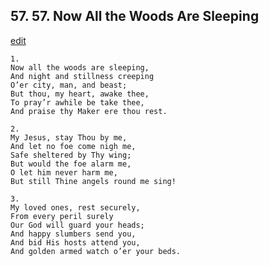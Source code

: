 
## 57.  57. Now All the Woods Are Sleeping
[edit](https://docs.google.com/document/d/1Fz5wsfHXGPW6bJM7Kb97LaD3QOKdfgtL/edit?mode=html)






    1.
    Now all the woods are sleeping,
    And night and stillness creeping
    O’er city, man, and beast;
    But thou, my heart, awake thee,
    To pray’r awhile be take thee,
    And praise thy Maker ere thou rest.

    2.
    My Jesus, stay Thou by me,
    And let no foe come nigh me,
    Safe sheltered by Thy wing;
    But would the foe alarm me,
    O let him never harm me,
    But still Thine angels round me sing!

    3.
    My loved ones, rest securely,
    From every peril surely
    Our God will guard your heads;
    And happy slumbers send you,
    And bid His hosts attend you,
    And golden armed watch o’er your beds.
